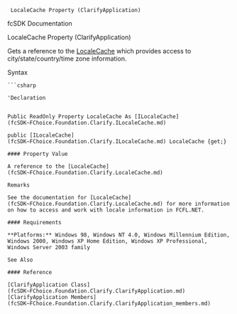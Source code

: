 ﻿     LocaleCache Property (ClarifyApplication)                                                   

fcSDK Documentation

LocaleCache Property (ClarifyApplication)

Gets a reference to the [LocaleCache](fcSDK~FChoice.Foundation.Clarify.LocaleCache.md) which provides access to city/state/country/time zone information.

Syntax

```vbnet
```csharp

'Declaration
 

Public ReadOnly Property LocaleCache As [ILocaleCache](fcSDK~FChoice.Foundation.Clarify.ILocaleCache.md)

public [ILocaleCache](fcSDK~FChoice.Foundation.Clarify.ILocaleCache.md) LocaleCache {get;}

#### Property Value

A reference to the [LocaleCache](fcSDK~FChoice.Foundation.Clarify.LocaleCache.md)

Remarks

See the documentation for [LocaleCache](fcSDK~FChoice.Foundation.Clarify.LocaleCache.md) for more information on how to access and work with locale information in FCFL.NET.

#### Requirements

**Platforms:** Windows 98, Windows NT 4.0, Windows Millennium Edition, Windows 2000, Windows XP Home Edition, Windows XP Professional, Windows Server 2003 family

See Also

#### Reference

[ClarifyApplication Class](fcSDK~FChoice.Foundation.Clarify.ClarifyApplication.md)  
[ClarifyApplication Members](fcSDK~FChoice.Foundation.Clarify.ClarifyApplication_members.md)